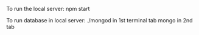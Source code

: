 To run the local server:
npm start

To run database in local server:
./mongod in 1st terminal tab
mongo in 2nd tab
